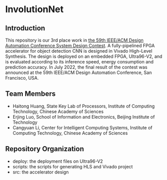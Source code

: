 # InvolutionNet

## Introduction

This repository is our 3rd place work in [the 59th IEEE/ACM Design Automation Conference System Design Contest](https://byuccl.github.io/dac_sdc_2022/results/). A fully-pipelined FPGA accelerator for object detection CNN is designed in Vivado High-Level Synthesis. The design is deployed on an embedded FPGA, Ultra96-V2, and is evaluated according to its inference speed, energy consumption and prediction accuracy. In July 2022, the final result of the contest was announced at the 59th IEEE/ACM Design Automation Conference, San Francisco, USA.

## Team Members

- Haitong Huang, State Key Lab of Processors, Institute of Computing Technology, Chinese Academy of Sciences
- Erjing Luo, School of Information and Electronics, Beijing Institute of Technology
- Cangyuan Li, Center for Intelligent Computing Systems, Institute of Computing Technology, Chinese Academy of Sciences

## Repository Organization
- deploy: the deployment files on Ultra96-V2
- scripts: the scripts for generating HLS and Vivado project
- src: the accelerator design
